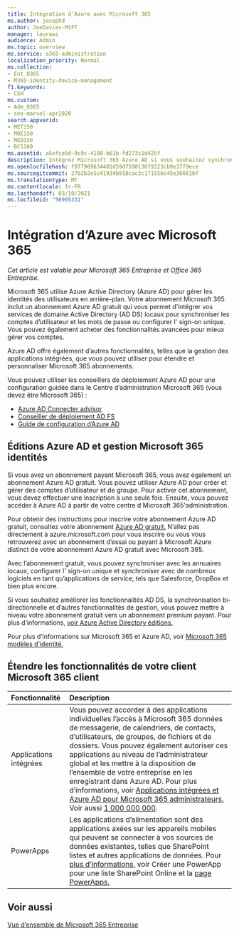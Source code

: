 ```yaml
---
title: Intégration d’Azure avec Microsoft 365
ms.author: josephd
author: JoeDavies-MSFT
manager: laurawi
audience: Admin
ms.topic: overview
ms.service: o365-administration
localization_priority: Normal
ms.collection:
- Ent_O365
- M365-identity-device-management
f1.keywords:
- CSH
ms.custom:
- Adm_O365
- seo-marvel-apr2020
search.appverid:
- MET150
- MOE150
- MED150
- BCS160
ms.assetid: a5efce5d-9c9c-4190-b61b-fd273c1d425f
description: Intégrez Microsoft 365 Azure AD si vous souhaitez synchroniser le mot de passe ou l' sign-on unique avec votre environnement local.
ms.openlocfilehash: f977969634401d59d7598136f9323cb0e37f9ece
ms.sourcegitcommit: 27b2b2e5c41934b918cac2c171556c45e36661bf
ms.translationtype: MT
ms.contentlocale: fr-FR
ms.lasthandoff: 03/19/2021
ms.locfileid: "50905331"
---
```

# <a name="azure-integration-with-microsoft-365"></a>Intégration d’Azure avec Microsoft 365

*Cet article est valable pour Microsoft 365 Entreprise et Office 365 Entreprise.*

Microsoft 365 utilise Azure Active Directory (Azure AD) pour gérer les identités des utilisateurs en arrière-plan. Votre abonnement Microsoft 365 inclut un abonnement Azure AD gratuit qui vous permet d’intégrer vos services de domaine Active Directory (AD DS) locaux pour synchroniser les comptes d’utilisateur et les mots de passe ou configurer l' sign-on unique. Vous pouvez également acheter des fonctionnalités avancées pour mieux gérer vos comptes.
  
Azure AD offre également d’autres fonctionnalités, telles que la gestion des applications intégrées, que vous pouvez utiliser pour étendre et personnaliser Microsoft 365 abonnements.
  
Vous pouvez utiliser les conseillers de déploiement Azure AD pour une configuration guidée dans le Centre d’administration Microsoft 365 (vous devez être Microsoft 365) :

 - [Azure AD Connecter advisor](https://aka.ms/aadconnectpwsync)
 - [Conseiller de déploiement AD FS](https://aka.ms/adfsguidance)
 - [Guide de configuration d’Azure AD](https://aka.ms/aadpguidance)
  
## <a name="azure-ad-editions-and-microsoft-365-identity-management"></a>Éditions Azure AD et gestion Microsoft 365 identités

Si vous avez un abonnement payant Microsoft 365, vous avez également un abonnement Azure AD gratuit. Vous pouvez utiliser Azure AD pour créer et gérer des comptes d’utilisateur et de groupe. Pour activer cet abonnement, vous devez effectuer une inscription à une seule fois. Ensuite, vous pouvez accéder à Azure AD à partir de votre centre d Microsoft 365'administration. 

Pour obtenir des instructions pour inscrire votre abonnement Azure AD gratuit, consultez votre abonnement [Azure AD gratuit.](../compliance/use-your-free-azure-ad-subscription-in-office-365.md) N’allez pas directement à azure.microsoft.com pour vous inscrire ou vous vous retrouverez avec un abonnement d’essai ou payant à Microsoft Azure distinct de votre abonnement Azure AD gratuit avec Microsoft 365. 
  
Avec l’abonnement gratuit, vous pouvez synchroniser avec les annuaires locaux, configurer l' sign-on unique et synchroniser avec de nombreux logiciels en tant qu’applications de service, tels que Salesforce, DropBox et bien plus encore.
  
Si vous souhaitez améliorer les fonctionnalités AD DS, la synchronisation bi-directionnelle et d’autres fonctionnalités de gestion, vous pouvez mettre à niveau votre abonnement gratuit vers un abonnement premium payant. Pour plus d’informations, [voir Azure Active Directory éditions.](https://azure.microsoft.com/pricing/details/active-directory/)
  
Pour plus d’informations sur Microsoft 365 et Azure AD, voir [Microsoft 365 modèles d’identité.](about-microsoft-365-identity.md)
  
## <a name="extend-the-capabilities-of-your-microsoft-365-tenant"></a>Étendre les fonctionnalités de votre client Microsoft 365 client

|**Fonctionnalité**|**Description**|
|:-----|:-----|
|Applications intégrées  <br/> |Vous pouvez accorder à des applications individuelles l’accès à Microsoft 365 données de messagerie, de calendriers, de contacts, d’utilisateurs, de groupes, de fichiers et de dossiers. Vous pouvez également autoriser ces applications au niveau de l’administrateur global et les mettre à la disposition de l’ensemble de votre entreprise en les enregistrant dans Azure AD. Pour plus d’informations, voir [Applications intégrées et Azure AD pour Microsoft 365 administrateurs.](integrated-apps-and-azure-ads.md)  <br/> Voir aussi [1 000 000 000](/azure/active-directory/manage-apps/what-is-single-sign-on).  <br/> |
|PowerApps  <br/> | Les applications d’alimentation sont des applications axées sur les appareils mobiles qui peuvent se connecter à vos sources de données existantes, telles que SharePoint listes et autres applications de données. Pour [plus d’informations,](https://support.office.com/article/9338b2d2-67ac-4b81-8e67-97da27e5e9ab) voir Créer une PowerApp pour une liste SharePoint Online et la [page PowerApps.](https://powerapps.microsoft.com/)  <br/> |
   
## <a name="see-also"></a>Voir aussi

[Vue d’ensemble de Microsoft 365 Entreprise](microsoft-365-overview.md)